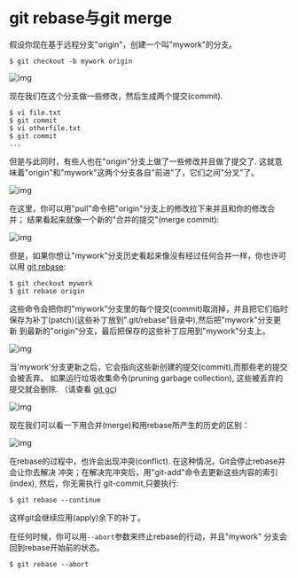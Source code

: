 # git rebase与git merge

假设你现在基于远程分支"origin"，创建一个叫"mywork"的分支。

```shell
$ git checkout -b mywork origin
```



![img](https://picture-1258612855.cos.ap-shanghai.myqcloud.com/20220325173812.png)



现在我们在这个分支做一些修改，然后生成两个提交(commit).

```shell
$ vi file.txt
$ git commit
$ vi otherfile.txt
$ git commit
...
```

但是与此同时，有些人也在"origin"分支上做了一些修改并且做了提交了. 这就意味着"origin"和"mywork"这两个分支各自"前进"了，它们之间"分叉"了。



![img](https://picture-1258612855.cos.ap-shanghai.myqcloud.com/20220325173815.png)



在这里，你可以用"pull"命令把"origin"分支上的修改拉下来并且和你的修改合并； 结果看起来就像一个新的"合并的提交"(merge commit):



![img](https://picture-1258612855.cos.ap-shanghai.myqcloud.com/20220325173821.png)



但是，如果你想让"mywork"分支历史看起来像没有经过任何合并一样，你也许可以用 [git rebase](http://www.kernel.org/pub/software/scm/git/docs/git-rebase.html):

```shell
$ git checkout mywork
$ git rebase origin
```

这些命令会把你的"mywork"分支里的每个提交(commit)取消掉，并且把它们临时 保存为补丁(patch)(这些补丁放到".git/rebase"目录中),然后把"mywork"分支更新 到最新的"origin"分支，最后把保存的这些补丁应用到"mywork"分支上。



![img](https://picture-1258612855.cos.ap-shanghai.myqcloud.com/20220325173823.png)



当'mywork'分支更新之后，它会指向这些新创建的提交(commit),而那些老的提交会被丢弃。 如果运行垃圾收集命令(pruning garbage collection), 这些被丢弃的提交就会删除. （请查看 [git gc](http://www.kernel.org/pub/software/scm/git/docs/git-gc.html))



![img](https://picture-1258612855.cos.ap-shanghai.myqcloud.com/20220325173826.png)



现在我们可以看一下用合并(merge)和用rebase所产生的历史的区别：



![img](https://picture-1258612855.cos.ap-shanghai.myqcloud.com/20220325173832.png)



在rebase的过程中，也许会出现冲突(conflict). 在这种情况，Git会停止rebase并会让你去解决 冲突；在解决完冲突后，用"git-add"命令去更新这些内容的索引(index), 然后，你无需执行 git-commit,只要执行:

```
$ git rebase --continue
```

这样git会继续应用(apply)余下的补丁。

在任何时候，你可以用`--abort`参数来终止rebase的行动，并且"mywork" 分支会回到rebase开始前的状态。

```
$ git rebase --abort
```
